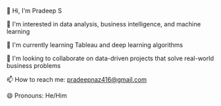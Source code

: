 👋 Hi, I'm Pradeep S

👀 I'm interested in data analysis, business intelligence, and machine learning

🌱 I'm currently learning Tableau and deep learning algorithms

💞️ I'm looking to collaborate on data-driven projects that solve real-world business problems

📫 How to reach me: pradeepnaz416@gmail.com

😄 Pronouns: He/Him
